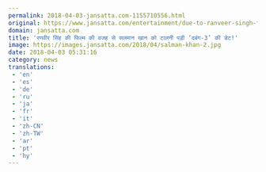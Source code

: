 ```yaml
---
permalink: 2018-04-03-jansatta.com-1155710556.html
original: https://www.jansatta.com/entertainment/due-to-ranveer-singh-film-salman-khan-had-to-avoid-the-dabangg-3-release-date/619981/
domain: jansatta.com
title: 'रणवीर सिंह की फिल्म की वजह से सलमान खान को टालनी पड़ी ‘दबंग-3’ की डेट!'
image: https://images.jansatta.com/2018/04/salman-khan-2.jpg
date: 2018-04-03 05:31:16
category: news
translations: 
 - 'en'
 - 'es'
 - 'de'
 - 'ru'
 - 'ja'
 - 'fr'
 - 'it'
 - 'zh-CN'
 - 'zh-TW'
 - 'ar'
 - 'pt'
 - 'hy'
---
```


